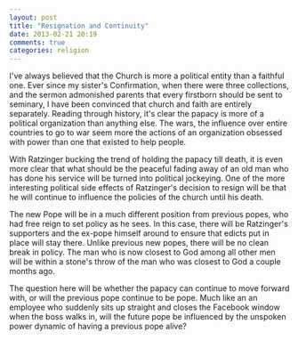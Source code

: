 ```yaml
---
layout: post
title: "Resignation and Continuity"
date: 2013-02-21 20:19
comments: true
categories: religion
---
```


I've always believed that the Church is more a political entity than a faithful
one. Ever since my sister's Confirmation, when there were three collections, and
the sermon admonished parents that every firstborn should be sent to seminary,
I have been convinced that church and faith are entirely separately. Reading
through history, it's clear the papacy is more of a political organization than
anything else. The wars, the influence over entire countries to go to war seem
more the actions of an organization obsessed with power than one that existed to
help people.

<!-- more -->

With Ratzinger bucking the trend of holding the papacy till death, it is even
more clear that what should be the peaceful fading away of an old
man who has done his service will be turned into political jockeying. One of the
more interesting political side effects of Ratzinger's decision to resign will
be that he will continue to influence the policies of the church until his death.


The new Pope will be in a much different position from previous popes, who had
free reign to set policy as he sees. In this case, there will be Ratzinger's
supporters and the ex-pope himself around to ensure that edicts put in place
will stay there. Unlike previous new popes, there will be no clean break in
policy. The man who is now closest to God among all other men will be within a
stone's throw of the man who was closest to God a couple months ago.


The question here will be whether the papacy can continue to move forward with,
or will the previous pope continue to be pope. Much like an an employee who
suddenly sits up straight and closes the Facebook window when the boss walks in,
will the future pope be influenced by the unspoken power dynamic of having a
previous pope alive?
